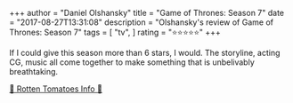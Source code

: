 +++
author = "Daniel Olshansky"
title = "Game of Thrones: Season 7"
date = "2017-08-27T13:31:08"
description = "Olshansky's review of Game of Thrones: Season 7"
tags = [
    "tv",
]
rating = "⭐⭐⭐⭐⭐"
+++

If I could give this season more than 6 stars, I would. The storyline, acting CG, music all come together to make something that is unbelivably breathtaking.

[🍅 Rotten Tomatoes Info 🍅](https://www.rottentomatoes.com//tv/game_of_thrones/s07)